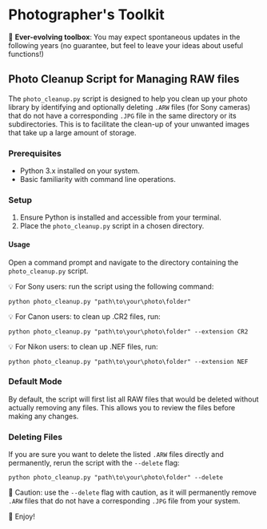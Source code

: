 # Photographer's Toolkit

🔧 **Ever-evolving toolbox**: You may expect spontaneous updates in the following years (no guarantee, but feel to leave your ideas about useful functions!)

## Photo Cleanup Script for Managing RAW files
The `photo_cleanup.py` script is designed to help you clean up your photo library by identifying and optionally deleting `.ARW` files (for Sony cameras) that do not have a corresponding `.JPG` file in the same directory or its subdirectories. This is to facilitate the clean-up of your unwanted images that take up a large amount of storage. 

### Prerequisites

- Python 3.x installed on your system.
- Basic familiarity with command line operations.

### Setup

1. Ensure Python is installed and accessible from your terminal.
2. Place the `photo_cleanup.py` script in a chosen directory.

#### Usage

Open a command prompt and navigate to the directory containing the `photo_cleanup.py` script. 

💡 For Sony users: run the script using the following command:
```shell
python photo_cleanup.py "path\to\your\photo\folder"
```

💡 For Canon users: to clean up .CR2 files, run:
```shell
python photo_cleanup.py "path\to\your\photo\folder" --extension CR2
```

💡 For Nikon users: to clean up .NEF files, run:
```shell
python photo_cleanup.py "path\to\your\photo\folder" --extension NEF
```

### Default Mode

By default, the script will first list all RAW files that would be deleted without actually removing any files. This allows you to review the files before making any changes.

### Deleting Files

If you are sure you want to delete the listed `.ARW` files directly and permanently, rerun the script with the `--delete` flag:

```shell
python photo_cleanup.py "path\to\your\photo\folder" --delete
```

🌟 Caution: use the `--delete` flag with caution, as it will permanently remove `.ARW` files that do not have a corresponding `.JPG` file from your system. 

🎨 Enjoy!
